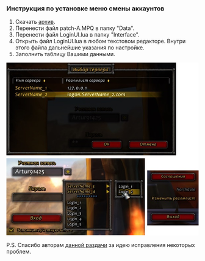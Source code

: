 ### Инструкция по установке меню смены аккаунтов

1. Скачать [архив](https://drive.google.com/open?id=1UMk0kvYeg6AnnzjuLNR1GB0NOrvw9CV0).
2. Перенести файл patch-A.MPQ в папку "Data".
3. Перенести файл LoginUI.lua в папку "Interface".
4. Открыть файл LoginUI.lua в любом текстовом редакторе. Внутри этого файла дальнейшие указания по настройке.
5. Заполнить таблицу Вашими данными. 


![image1](assets\img\acc_menu_image.jpg)

P.S. Спасибо авторам [данной раздачи](https://rutracker.org/forum/viewtopic.php?t=5579876) за идею исправления некоторых проблем.